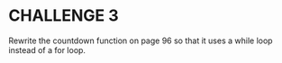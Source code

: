# CHALLENGE 3

Rewrite the countdown function on page 96 so that it uses a while loop instead of a for loop.
